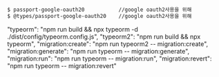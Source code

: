 ```bash

$ passport-google-oauth20           //google oauth2사용을 위해
$ @types/passport-google-oauth20    //google oauth2사용을 위해
```

"typeorm": "npm run build && npx typeorm -d ./dist/config/typeorm.config.js",
"typeorm2": "npm run build && npx typeorm",
"migration:create": "npm run typeorm2 -- migration:create",
"migration:generate": "npm run typeorm -- migration:generate",
"migration:run": "npm run typeorm -- migration:run",
"migration:revert": "npm run typeorm -- migration:revert"
